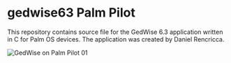# gedwise63 Palm Pilot
This repository contains source file for the GedWise 6.3 application written in C for Palm OS devices. The application was created by Daniel Rencricca.

![GedWise on Palm Pilot 01](\imagees\link-to-image)

